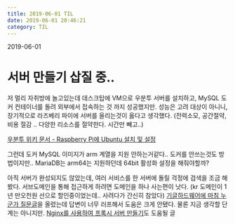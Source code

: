```yaml
---
title: 2019-06-01 TIL
date: 2019-06-01 20:46:21
category: TIL
---
```

2019-06-01

# 서버 만들기 삽질 중..

저 멀리 자취방에 놀고있는데 데스크탑에 VM으로 우분투 서버를 설치하고, MySQL 도커 컨테이너를 돌려 외부에서 접속하는 것 까지 성공했지만.
성능은 고려 대상이 아니니, 장기적으로 라즈베리 파이에 서버를 올리는것이 옳다고 생각했다. (전력소모, 공간절약, 비용 절감 .. 다양한 리소스를 절약한다. 시간만 빼고..)

[우분투 위키 문서 - Raspberry Pi에 Ubuntu 설치 및 설정](https://wiki.ubuntu.com/ARM/RaspberryPi)

그런데 도커 MySQL 이미지가 arm 계열을 지원 안하는거같다.. 도커를 안쓰는것도 방법이지만.. MariaDB는 arm64는 지원하던데 64bit 활성화 설정을 해줘야할까?

아직 서버가 완성되지도 않았는데, 여러 서비스를 한 서버에 돌릴 걱정에 검색을 조금 해봤다. 서브도메인을 통해 접근하게 하려면 도메인을 하나 사는편이 낫다. (kr 도메인이 1년 만오천원 선으로 할인중이었는데.. 사려다가 간신히 참았다)
[기글하드웨어에 마침 누군가 질문글](https://gigglehd.com/gg/soft/4990724)을 올렸는데 답변이 너무 러프해서 도움은 크게 안됐다. 물론 지금 생각할 단계는 아니지만. 
[Nginx를 사용하여 프록시 서버 만들기](https://velog.io/@jeff0720/2018-11-18-2111-%EC%9E%91%EC%84%B1%EB%90%A8-iojomvsf0n)도 도움될 글





<!--stackedit_data:
eyJoaXN0b3J5IjpbMTQ4ODM2MTg1Myw3Mjk1ODA2OTFdfQ==
-->